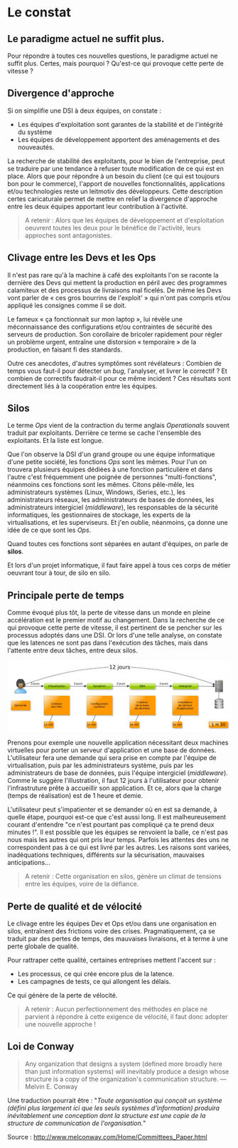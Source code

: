 # Le constat

## Le paradigme actuel ne suffit plus.
Pour répondre à toutes ces nouvelles questions, le paradigme actuel ne suffit plus. Certes, mais pourquoi ? Qu'est-ce qui provoque cette perte de vitesse ?

## Divergence d'approche
Si on simplifie une DSI à deux équipes, on constate :
- Les équipes d'exploitation sont garantes de la stabilité et de l'intégrité du système
- Les équipes de développement apportent des aménagements et des nouveautés.

La recherche de stabilité des exploitants, pour le bien de l'entreprise,  peut se traduire par une tendance à refuser toute modification de ce qui est en place. Alors que pour répondre à un besoin du client (ce qui est toujours bon pour le commerce), l'apport de nouvelles fonctionnalités, applications et/ou technologies reste un leitmotiv des développeurs.
Cette description certes caricaturale permet de mettre en relief la divergence d'approche entre les deux équipes apportant leur contribution à l'activité.

>A retenir :
Alors que les équipes de développement et d'exploitation oeuvrent toutes les deux pour le bénéfice de l'activité, leurs approches sont antagonistes.

## Clivage entre les Devs et les Ops
Il n'est pas rare qu'à la machine à café des exploitants l'on se raconte la dernière des Devs qui mettent la production en péril avec des programmes calamiteux et des processus de livraisons mal ficelés.
De même les Devs vont parler de « ces gros bourrins de l'exploit' » qui n'ont pas compris et/ou appliqué les consignes comme il se doit.

Le fameux « ça fonctionnait sur mon laptop », lui révèle une méconnaissance des configurations et/ou contraintes de sécurité des serveurs de production.
Son corollaire de bricoler rapidement pour régler un problème urgent, entraîne une distorsion « temporaire » de la production, en faisant fi des standards.

Outre ces anecdotes, d'autres symptômes sont révélateurs :
Combien de temps vous faut-il pour détecter un _bug_, l'analyser, et livrer le correctif ?  Et combien de correctifs faudrait-il pour ce même incident ?
Ces résultats sont directement liés à la coopération entre les équipes.

## Silos
Le terme _Ops_ vient de la contraction du terme anglais  _Operationals_ souvent traduit par exploitants. Derrière ce terme se cache l'ensemble des exploitants. Et la liste est longue.

Que l'on observe la DSI d'un grand groupe ou une équipe informatique d'une petite société, les fonctions _Ops_ sont les mêmes. Pour l'un on trouvera plusieurs équipes dédiées à une fonction particulière et dans l'autre c'est fréquemment une poignée de personnes "multi-fonctions", néanmoins ces fonctions sont les mêmes. Citons pêle-mêle, les administrateurs systèmes (Linux, Windows, iSeries, etc.), les administrateurs réseaux, les administrateurs de bases de données, les administrateurs intergiciel (_middleware_), les responsables de la sécurité informatiques, les gestionnaires de stockage, les experts de la virtualisations, et les superviseurs. Et j'en oublie, néanmoins, ça donne une idée de ce que sont les _Ops_.

Quand toutes ces fonctions sont séparées en autant d'équipes, on parle de **silos**.

Et lors d'un projet informatique, il faut faire appel à tous ces corps de métier oeuvrant tour à tour, de silo en silo.

## Principale perte de temps
Comme évoqué plus tôt, la perte de vitesse dans un monde en pleine accélération est le premier motif au changement. Dans la recherche de ce qui provoque cette perte de vitesse, il est pertinent de se pencher sur les processus adoptés dans une DSI. Or lors d'une telle analyse, on constate que les latences ne sont pas dans l'exécution des tâches, mais dans l'attente entre deux tâches, entre deux silos.

![](images/TimeLine.jpg)

Prenons pour exemple une nouvelle application nécessitant deux machines virtuelles pour porter un serveur d'application et une base de données. L'utilisateur fera une demande qui sera prise en compte par l'équipe de virtualisation, puis par les administrateurs système, puis par les administrateurs de base de données, puis l'équipe intergiciel (_middleware_). Comme le suggère l'illustration, il faut 12 jours à l'utilisateur pour obtenir l'infrastruture prête à accueillir son application. Et ce, alors que la charge (temps de réalisation) est de 1 heure et demie.

L'utilisateur peut s'impatienter et se demander où en est sa demande, à quelle étape, pourquoi est-ce que c'est aussi long. Il est malheureusement courant d'entendre "ce n'est pourtant pas compliqué ça te prend deux minutes !". Il est possible que les équipes se renvoient la balle, ce n'est pas nous mais les autres qui ont pris leur temps.
Parfois les attentes des uns ne correspondent pas à ce qui est livré par les autres. Les raisons sont variées, inadéquations techniques, différents sur la sécurisation, mauvaises anticipations...

>A retenir :
Cette organisation en silos, génère un climat de tensions entre les équipes, voire de la défiance.


## Perte de qualité et de vélocité
Le clivage entre les équipes Dev et Ops et/ou dans une organisation en silos, entraînent des frictions voire des crises. Pragmatiquement, ça se traduit par des pertes de temps, des mauvaises livraisons, et à terme à une perte globale de qualité.

Pour rattraper cette qualité, certaines entreprises mettent l'accent sur :
- Les processus, ce qui crée encore plus de la latence.
- Les campagnes de tests, ce qui allongent les délais.

Ce qui génère de la perte de vélocité.


>A retenir :
Aucun perfectionnement des méthodes en place ne parvient à répondre à cette exigence de vélocité, il faut donc adopter une nouvelle approche !

## Loi de Conway

>Any organization that designs a system (defined more broadly here than just information systems) will inevitably produce a design whose structure is a copy of the organization's communication structure.
>— Melvin E. Conway

Une traduction pourrait être :
"_Toute organisation qui conçoit un système (défini plus largement ici que les seuls systèmes d'information) produira inévitablement une conception dont la structure est une copie de la structure de communication de l'organisation._"

Source : http://www.melconway.com/Home/Committees_Paper.html
